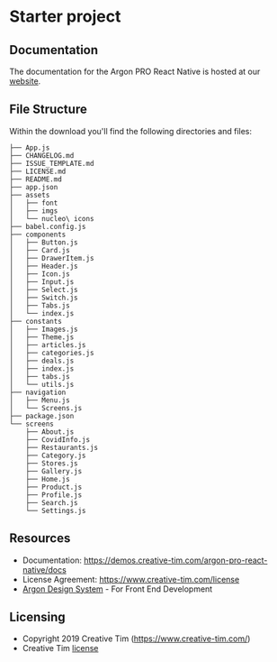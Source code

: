 # Starter project


## Documentation
The documentation for the Argon PRO React Native is hosted at our [website](https://demos.creative-tim.com/argon-pro-react-native/docs/).

## File Structure
Within the download you'll find the following directories and files:

```
├── App.js
├── CHANGELOG.md
├── ISSUE_TEMPLATE.md
├── LICENSE.md
├── README.md
├── app.json
├── assets
│   ├── font
│   ├── imgs
│   └── nucleo\ icons
├── babel.config.js
├── components
│   ├── Button.js
│   ├── Card.js
│   ├── DrawerItem.js
│   ├── Header.js
│   ├── Icon.js
│   ├── Input.js
│   ├── Select.js
│   ├── Switch.js
│   ├── Tabs.js
│   └── index.js
├── constants
│   ├── Images.js
│   ├── Theme.js
│   ├── articles.js
│   ├── categories.js
│   ├── deals.js
│   ├── index.js
│   ├── tabs.js
│   └── utils.js
├── navigation
│   ├── Menu.js
│   └── Screens.js
├── package.json
└── screens
    ├── About.js
    ├── CovidInfo.js
    ├── Restaurants.js
    ├── Category.js
    ├── Stores.js
    ├── Gallery.js
    ├── Home.js
    ├── Product.js
    ├── Profile.js
    ├── Search.js
    └── Settings.js
```


## Resources
- Documentation: <https://demos.creative-tim.com/argon-pro-react-native/docs>
- License Agreement: <https://www.creative-tim.com/license>
- [Argon Design System](https://www.creative-tim.com/product/argon-design-system?ref=argonrn-readme) - For Front End Development


## Licensing
- Copyright 2019 Creative Tim (https://www.creative-tim.com/)
- Creative Tim [license](https://creative-tim.com/license)


